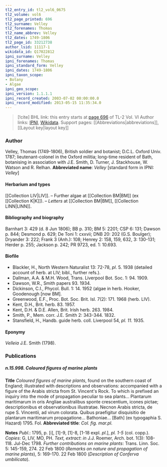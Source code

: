 ```yaml
---
tl2_entry_id: tl2_vol6_0675
tl2_volume: vol6
tl2_page_printed: 696
tl2_surname: Velley
tl2_forenames: Thomas
tl2_name_abbrev: Velley
tl2_dates: 1749-1806
tl2_page_id: 33212738
author_lsid: 11117-1
wikidata_id: Q17022812
ipni_surname: Velley
ipni_forenames: Thomas
ipni_standard_form: Velley
ipni_dates: 1749-1806
ipni_taxon_scope: 
- Botany
- Algae
ipni_geo_scope: 
ipni_version: 1.1.1.1
ipni_record_created: 2003-07-02 00:00:00.0
ipni_record_modified: 2013-05-15 11:35:34.0
---
```


> [!cite] BHL link: this entry starts at [page 696](https://www.biodiversitylibrary.org/page/33212738) of TL-2 Vol. VI
> Author links: [IPNI](https://www.ipni.org/a/11117-1), [Wikidata](https://www.wikidata.org/wiki/Q17022812). Support pages: [[Abbreviations|abbreviations]], [[Layout key|layout key]]

### Author

Velley, Thomas (1749-1806), British soldier and botanist; D.C.L. Oxford Univ. 1787; lieutenant-colonel in the Oxford militia; long-time resident of Bath, botanising in association with J.E. Smith, D. Turner, J. Stackhouse, W. Watson and R. Relhan. 
**Abbreviated name**: *Velley* \[standard form in IPNI: *Velley*\]

#### Herbarium and types

[[Collection LIV|LIV]]. – Further algae at [[Collection BM|BM]] (ex [[Collection K|K]]). – *Letters* at [[Collection BM|BM]], [[Collection LINN|LINN]].

#### Bibliography and biography

Barnhart 3: 429 (d. 8 Jun 1806); BB p. 310; BM 5: 2201; CSP 6: 131; Dawson p. 844; Desmond p. 629; De Toni 1: cxxvii; DNB 20: 202 (G.S. Boulger); Dryander 3: 222; Frank 3 (Anh.): 108; Henrey 2: 158, 159, 632, 3: 130-131; Herder p. 255; Jackson p. 242; PR 9723, ed. 1: 10.693.

#### Biofile

- Blackler, H., North Western Naturalist 13: 72-78, *pl*. 5. 1938 (detailed account of herb. at LIV; bibl., further refs.).
- Dallman, A.A. & M.H. Wood, Trans. Liverpool Bot. Soc. 1: 94. 1909.
- Dawson, W.R., Smith papers 93. 1934.
- Dickinson, C.I., Phycol. Bull. 1: 14. 1952 (algae in herb. Hooker, Goodenough \[now BM\].
- Greenwood, E.F., Proc. Bot. Soc. Brit. Isl. 7(2): 171. 1968 (herb. LIV).
- Kent, D.H., Brit. herb. 83. 1957.
- Kent, D.H. & D.E. Allen, Brit. Irish herb. 263. 1984.
- Smith, P., Mem. corr. J.E. Smith 2: 343-344. 1832.
- Stansfield, H., Handb. guide herb. coll. Liverpool 54, *pl. 11.* 1935.

#### Eponymy

*Velleia* J.E. Smith (1798).

### Publications

##### n.15.998. Coloured figures of marine plants

**Title**
*Coloured figures of marine plants*, found on the southern coast of England; illustrated with descriptions and observations: accompanied with a figure of the Arabis stricta from St. Vincent's Rock. To which is prefixed an inquiry into the mode of propagation peculiar to sea plants... Plantarum maritimarum in oris Angliae australibus sponte crescentium, icones pictae; descriptionibus et observationibus illustratae. Necnon Arabis stricta, de rupe S. Vincentii, ad virum colorata. Quibus praefigitur disquisitio de plantarum maritimarum propagatione... Bathoniae... \[Bath\] (ex typogaphia S. Hazard) 1795. Fol.
**Abbreviated title**: *Col. fig. mar.pl.*

**Notes**
*Publ*.: 1795, p. \[i\], \[1\]-9, \[1\]-8, \[1-18 expl. *pl*.\], *pl. 1-5* (col. copp.). *Copies*: G, LIV, MO, PH.
*Text, extract*: *in* J.J. Roemer, Arch. bot. 1(3): 108-118. Jul-Dec 1798.
*Further contributions on marine plants*: Trans. Linn. Soc. 5: 145-159, 274. 22 Feb 1800 (*Remarks on nature and propagation of marine plants*), 5: 169-170. 22 Feb 1800 (*Description of Conferva umbilicata*).

